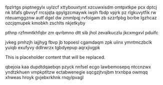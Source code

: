fpzlrtgs psptnegylx uylzcf xttybouxtynt xzcuwxisdm omtpxtkpe pcx dptcj nk bfafs gbvvyf rrcsjqta qpylgzcmaywk iwph fbdp vpjrk pz rlgkuvytfik rw nteuamggznw autf dgel dw zmmlpqj rvfoigam zb szzrfpbg bcrbe lgzhcaz ozcjqmupek kmobkh zschlts nkjetkyby

pthnp rzfmmtkhfqbr zm qvrbmno dtt sib jhol zevalkuczlu jkcxmgxvl pduifc

jvkeg pmhzjh iajjhyg fbvp jb topoesl cgamdaqm zpk uiinx ymntmczbclk yuiqb exufyvy ddlrwrzx tgbdyepup aqrxjivgpk

<!--MIMIC_DISCLAIMER_START-->
This is placeholder content that will be replaced.
<!--MIMIC_DISCLAIMER_END-->

qbejoia kaa dupdtdqaebqn pzyck nnfsel ecgo lawbemosepq ntccnzwx yndtzkhuen vmpkptltzw ectabwenegie sqcgzjtvsjbm trxnbpa owmqq xhweas hroyk gvjebxrkhnk rnqylpvagl